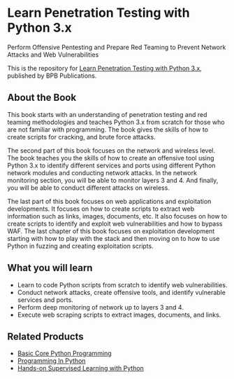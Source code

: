 # Learn Penetration Testing with Python 3.x

Perform Offensive Pentesting and Prepare Red Teaming to Prevent Network Attacks and Web Vulnerabilities

This is the repository for [Learn Penetration Testing with Python 3.x](https://in.bpbonline.com/products/learn-penetration-testing-with-python-3-x?_pos=1&_sid=efdf83eec&_ss=r), published by BPB Publications.

## About the Book
This book starts with an understanding of penetration testing and red teaming methodologies and teaches Python 3.x from scratch for those who are not familiar with programming. The book gives the skills of how to create scripts for cracking, and brute force attacks.
 
The second part of this book focuses on the network and wireless level. The book teaches you the skills of how to create an offensive tool using Python 3.x to identify different services and ports using different Python network modules and conducting network attacks. In the network monitoring section, you will be able to monitor layers 3 and 4. And finally, you will be able to conduct different attacks on wireless.
 
The last part of this book focuses on web applications and exploitation developments. It focuses on how to create scripts to extract web information such as links, images, documents, etc. It also focuses on how to create scripts to identify and exploit web vulnerabilities and how to bypass WAF. The last chapter of this book focuses on exploitation development starting with how to play with the stack and then moving on to how to use Python in fuzzing and creating exploitation scripts.

## What you will learn
* Learn to code Python scripts from scratch to identify web vulnerabilities.
* Conduct network attacks, create offensive tools, and identify vulnerable services and ports.
* Perform deep monitoring of network up to layers 3 and 4.
* Execute web scraping scripts to extract images, documents, and links.

## Related Products
* [Basic Core Python Programming](https://in.bpbonline.com/products/basic-core-python-programming?_pos=4&_sid=b4c16cf41&_ss=r)
* [Programming In Python](https://in.bpbonline.com/products/programming-in-python-book-ebook?_pos=2&_sid=b4c16cf41&_ss=r)
* [Hands-on Supervised Learning with Python](https://in.bpbonline.com/products/hands-on-supervised-learning-with-python?_pos=5&_sid=b4c16cf41&_ss=r)
